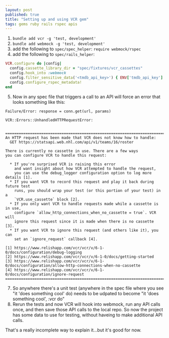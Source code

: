 ```yaml
---
layout: post
published: true
title: "Setting up and using VCR gem"
tags: gems ruby rails rspec apis
---
```


1. `bundle add vcr -g 'test, development'`
2. `bundle add webmock -g 'test, development'`
3. add the following to `spec/spec_helper`: `require webmock/rspec`
4. add the following to `spec/rails_helper`:

```ruby
VCR.configure do |config|
  config.cassette_library_dir = "spec/fixtures/vcr_cassettes"
  config.hook_into :webmock
  config.filter_sensitive_data('<tmdb_api_key>') { ENV['tmdb_api_key'] }
  config.configure_rspec_metadata!
end
```

5. Now in any spec file that triggers a call to an API will force an error that looks something like this:

```
Failure/Error: response = conn.get(url, params)

VCR::Errors::UnhandledHTTPRequestError:


================================================================================
An HTTP request has been made that VCR does not know how to handle:
  GET https://statsapi.web.nhl.com/api/v1/teams/16/roster

There is currently no cassette in use. There are a few ways
you can configure VCR to handle this request:

  * If you're surprised VCR is raising this error
    and want insight about how VCR attempted to handle the request,
    you can use the debug_logger configuration option to log more details [1].
  * If you want VCR to record this request and play it back during future test
    runs, you should wrap your test (or this portion of your test) in a
    `VCR.use_cassette` block [2].
  * If you only want VCR to handle requests made while a cassette is in use,
    configure `allow_http_connections_when_no_cassette = true`. VCR will
    ignore this request since it is made when there is no cassette [3].
  * If you want VCR to ignore this request (and others like it), you can
    set an `ignore_request` callback [4].

[1] https://www.relishapp.com/vcr/vcr/v/6-1-0/docs/configuration/debug-logging
[2] https://www.relishapp.com/vcr/vcr/v/6-1-0/docs/getting-started
[3] https://www.relishapp.com/vcr/vcr/v/6-1-0/docs/configuration/allow-http-connections-when-no-cassette
[4] https://www.relishapp.com/vcr/vcr/v/6-1-0/docs/configuration/ignore-request
================================================================================

```

7. So anywhere there's a unit test (anywhere in the spec file where you see "it 'does something cool' do) needs to be udpated to become "it 'does something cool', :vcr do"
8. Rerun the tests and now VCR will hook into webmock, run any API calls once, and then save those API calls to the local repo. So now the project has some data to use for testing, without haveing to make additional API calls.

That's a really incomplete way to explain it...but it's good for now.
